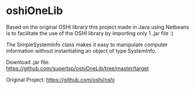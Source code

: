 # oshiOneLib
Based on the original OSHI library this project made in Java using Netbeans is to facilitate the use of the OSHI library by importing only 1 .jar file :)

The SimpleSystemInfo class makes it easy to manipulate computer information without instantiating an object of type SystemInfo.

Download .jar file: https://github.com/supertsp/oshiOneLib/tree/master/target

Original Project: https://github.com/oshi/oshi
